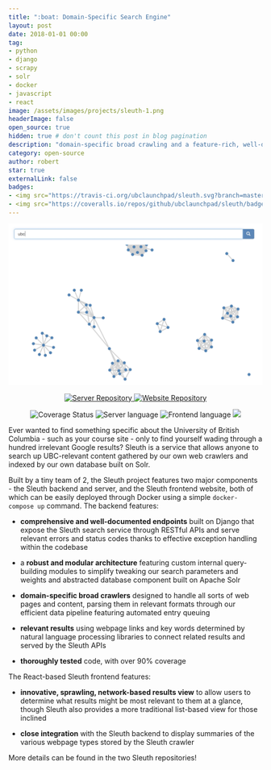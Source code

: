 ```yaml
---
title: ":boat: Domain-Specific Search Engine"
layout: post
date: 2018-01-01 00:00
tag:
- python
- django
- scrapy
- solr
- docker
- javascript
- react 
image: /assets/images/projects/sleuth-1.png
headerImage: false
open_source: true
hidden: true # don't count this post in blog pagination
description: "domain-specific broad crawling and a feature-rich, well-designed, and thoroughly tested RESTful API"
category: open-source
author: robert
star: true
externalLink: false
badges:
- <img src="https://travis-ci.org/ubclaunchpad/sleuth.svg?branch=master" alt="CI Status" />
- <img src="https://coveralls.io/repos/github/ubclaunchpad/sleuth/badge.svg?branch=master" alt="Coverage Status" />
---
```


<p align="center">
    <img src="/assets/images/projects/sleuth-1.png" />
</p>

<p align="center">
    <a href="https://github.com/ubclaunchpad/sleuth">
        <img src="https://img.shields.io/badge/GitHub-sleuth-blue.svg?style=for-the-badge" alt="Server Repository"/>
    </a>
    <a href="https://github.com/ubclaunchpad/sleuth-frontend">
        <img src="https://img.shields.io/badge/GitHub-sleuth--frontend-blue.svg?style=for-the-badge" alt="Website Repository"/>
    </a>
</p>

<p align="center">
    <img src="https://coveralls.io/repos/github/ubclaunchpad/sleuth/badge.svg?branch=master"
        alt="Coverage Status" />
    <img src="https://img.shields.io/github/languages/top/ubclaunchpad/sleuth.svg?colorB=00A9FD"
        alt="Server language" />
    <img src="https://img.shields.io/github/languages/top/ubclaunchpad/sleuth-frontend.svg?colorB=FDB000" 
        alt="Frontend language" />
    <img src="https://img.shields.io/github/contributors/ubclaunchpad/sleuth.svg" />
</p>

Ever wanted to find something specific about the University of British Columbia - such as your course site - only to find yourself wading through a hundred irrelevant Google results? Sleuth is a service that allows anyone to search up UBC-relevant content gathered by our own web crawlers and indexed by our own database built on Solr.

Built by a tiny team of 2, the Sleuth project features two major components - the Sleuth backend and server, and the Sleuth frontend website, both of which can be easily deployed through Docker using a simple `docker-compose up` command. The backend features:

- **comprehensive and well-documented endpoints** built on Django that expose the Sleuth search service through RESTful APIs and serve relevant errors and status codes thanks to effective exception handling within the codebase

- a **robust and modular architecture** featuring custom internal query-building modules to simplify tweaking our search parameters and weights and abstracted database component built on Apache Solr

- **domain-specific broad crawlers** designed to handle all sorts of web pages and content, parsing them in relevant formats through our efficient data pipeline featuring automated entry queuing

- **relevant results** using webpage links and key words determined by natural language processing libraries to connect related results and served by the Sleuth APIs

- **thoroughly tested** code, with over 90% coverage

The React-based Sleuth frontend features:

- **innovative, sprawling, network-based results view** to allow users to determine what results might be most relevant to them at a glance, though Sleuth also provides a more traditional list-based view for those inclined

- **close integration** with the Sleuth backend to display summaries of the various webpage types stored by the Sleuth crawler

More details can be found in the two Sleuth repositories!
